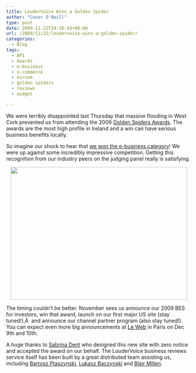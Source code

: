 ```yaml
---
title: LouderVoice Wins a Golden Spider
author: "Conor O'Neill"
type: post
date: 2009-11-22T19:38:43+00:00
url: /2009/11/22/loudervoice-wins-a-golden-spider/
categories:
  - Blog
tags:
  - API
  - Awards
  - e-business
  - e-commerce
  - eircom
  - golden spiders
  - reviews
  - widget

---
```

We were terribly disappointed last Thursday that massive flooding in West Cork prevented us from attending the 2009 [Golden Spiders Awards][1]. The awards are the most high profile in Ireland and a win can have serious business benefits locally.

So imagine our shock to hear that [we won the e-business category][2]! We were up against some incredibly impressive competition. Getting this recognition from our industry peers on the judging panel really is satisfying.

<p style="text-align: center;">
  <img class="aligncenter" title="LouderVoice Golden Spiders e-business" src="http://www.loudervoice.com/wp-content/uploads/2009/11/22/loudervoice-wins-a-golden-spider/winner_5.jpg" alt="" width="480" height="360" />
</p>

The timing couldn&#8217;t be better. November sees us announce our 2009 BES for investors, win that award, launch on our first major US site (stay tuned!),Â  and announce our channel partner program (also stay tuned!). You can expect even more big announcements at [Le Web][3] in Paris on Dec 9th and 10th.

A huge thanks to [Sabrina Dent][4] who designed this new site with zero notice and accepted the award on our behalf. The LouderVoice business reviews service itself has been built by a great distributed team assisting us, including [Bartosz Ptaszynski][5], [Lukasz Baczynski][5] and [Blair Millen][6].

 [1]: http://www.goldenspiders.ie/
 [2]: http://www.goldenspiders.ie/winners_2009.php
 [3]: http://www.leweb.net/
 [4]: http://www.sabrinadent.com/
 [5]: http://www.yazzgoth.com
 [6]: http://www.doepud.co.uk